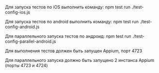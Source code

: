 Для запуска тестов по iOS выполнить команду: npm test run ./test-config-ios.js

Для запуска тестов по android выполнить команду: npm test run ./test-config-android.js

Для параллельного запуска тестов по андроид: npm test run ./test-config-parallel-android.js

Для выполнения тестов должен быть запущен Appium, порт 4723

Для параллельного запуска должно быть запущено 2 инстанса Appium (порты 4723 и 4724)
